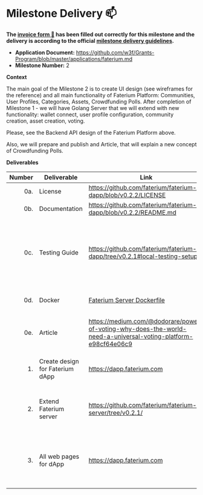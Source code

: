 # Milestone Delivery :mailbox:

**The [invoice form :pencil:](https://docs.google.com/forms/d/e/1FAIpQLSfmNYaoCgrxyhzgoKQ0ynQvnNRoTmgApz9NrMp-hd8mhIiO0A/viewform) has been filled out correctly for this milestone and the delivery is according to the official [milestone delivery guidelines](https://github.com/w3f/Grants-Program/blob/master/docs/milestone-deliverables-guidelines.md).**

* **Application Document:** https://github.com/w3f/Grants-Program/blob/master/applications/faterium.md
* **Milestone Number:** 2

**Context**

The main goal of the Milestone 2 is to create UI design (see wireframes for the reference) and all main functionality of Faterium Platform: Communities, User Profiles, Categories, Assets, Crowdfunding Polls. After completion of Milestone 1 - we will have Golang Server that we will extend with new functionality: wallet connect, user profile configuration, community creation, asset creation, voting.

Please, see the Backend API design of the Faterium Platform above.

Also, we will prepare and publish and Article, that will explain a new concept of Crowdfunding Polls.

**Deliverables**

| Number | Deliverable | Link | Notes |
| -----: | ----------- | ------------- | ------------- |
| 0a. | License | https://github.com/faterium/faterium-dapp/blob/v0.2.2/LICENSE | Apache License 2.0 |
| 0b. | Documentation | https://github.com/faterium/faterium-dapp/blob/v0.2.2/README.md | [faterium-dapp/README](https://github.com/faterium/faterium-dapp/blob/v0.2.2/README.md) |
| 0c. | Testing Guide | https://github.com/faterium/faterium-dapp/tree/v0.2.1#local-testing-setup | Documentation on how to run PlayWright E2E tests for Faterium dApp (we implemented E2E tests for UI as it's makes sense more than Unit). And added [docker-compose file](https://github.com/faterium/faterium-dapp/blob/v0.2.2/docker-compose.yml) for better testing experience. |
| 0d. | Docker | [Faterium Server Dockerfile](https://github.com/faterium/faterium-server/blob/v0.2.1/Dockerfile) | Dockerfiles for [server](https://github.com/faterium/faterium-server/blob/v0.2.1/Dockerfile) and [docker-compose for web tests](https://github.com/faterium/faterium-dapp/blob/v0.2.2/docker-compose.yml). |
| 0e. | Article | https://medium.com/@dodorare/power-of-voting-why-does-the-world-need-a-universal-voting-platform-e98cf64e06c9 | We wrote an article that explains Faterium goals, Crowdfunding Polls, and future plans. [Published on Medium](https://medium.com/@dodorare/power-of-voting-why-does-the-world-need-a-universal-voting-platform-e98cf64e06c9). |
| 1. | Create design for Faterium dApp | https://dapp.faterium.com | We designed minimalistic Faterium UI that already available on https://dapp.faterium.com. |
| 2. | Extend Faterium server | https://github.com/faterium/faterium-server/tree/v0.2.1/ | We updated server collections for new features like: Communities, User Profiles, Categories, Assets. |
| 3. | All web pages for dApp | https://dapp.faterium.com | [Communities](https://dapp.faterium.com/communities), [Open Community](https://dapp.faterium.com/communities/polkadot), [User Profiles](https://dapp.faterium.com/profiles/jonsnowfan), [Categories](https://dapp.faterium.com/categories), [Category creation](https://dapp.faterium.com/create/category), [Assets creation](https://dapp.faterium.com/create/asset), [Crowdfunding Polls](https://dapp.faterium.com/create/poll), [User Profile configuration](https://dapp.faterium.com/create/profile), [Community creation](https://dapp.faterium.com/create/community) |
